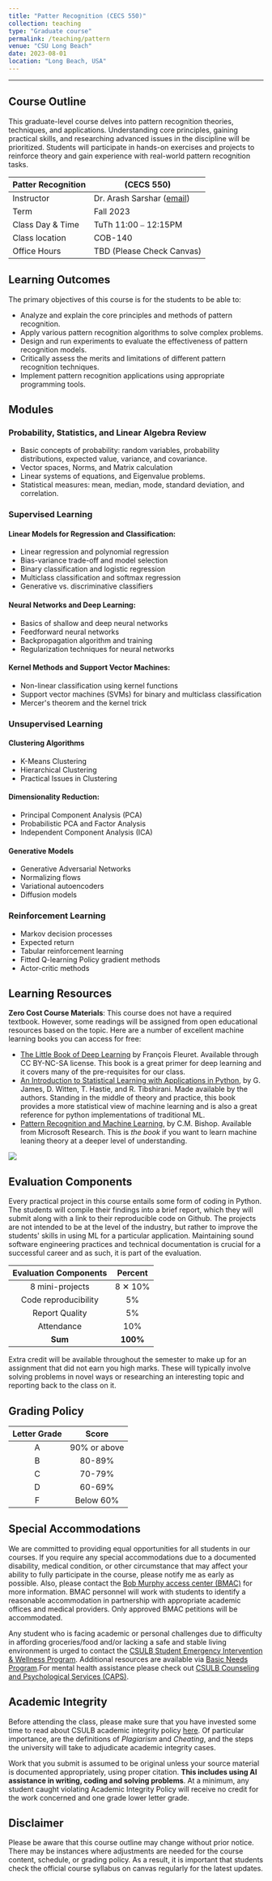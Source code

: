 ```yaml
---
title: "Patter Recognition (CECS 550)"
collection: teaching
type: "Graduate course"
permalink: /teaching/pattern
venue: "CSU Long Beach"
date: 2023-08-01
location: "Long Beach, USA"
---
```


---

## Course Outline 

This graduate-level course delves into pattern recognition theories, techniques, and applications. Understanding core principles, gaining practical skills, and researching advanced issues in the discipline will be prioritized. Students will participate in hands-on exercises and projects to reinforce theory and gain experience with real-world pattern recognition tasks.




|   Patter Recognition   |    (CECS 550)  |
|---|---|
| Instructor | Dr. Arash Sarshar ([email](mailto:arash.sarshar@csulb.edu)) |
| Term  | Fall 2023 |
| Class Day & Time |  TuTh 11:00 ⎯ 12:15PM  |
| Class location   | COB-140 |
| Office Hours | TBD (Please Check Canvas)

## Learning Outcomes
The primary objectives of this course is for the students to be able to:

- Analyze and explain the core principles and methods of pattern recognition.
- Apply various pattern recognition algorithms to solve complex problems.
- Design and run experiments to evaluate the effectiveness of pattern recognition models.
- Critically assess the merits and limitations of different pattern recognition techniques.
- Implement pattern recognition applications using appropriate programming tools.
## Modules

### Probability, Statistics, and Linear Algebra Review 

- Basic concepts of probability: random variables, probability distributions, expected value, variance, and covariance.
- Vector spaces, Norms, and Matrix calculation
- Linear systems of equations, and Eigenvalue problems.
- Statistical measures: mean, median, mode, standard deviation, and correlation.

### Supervised Learning

#### Linear Models for Regression and Classification:
  - Linear regression and polynomial regression
  - Bias-variance trade-off and model selection
  - Binary classification and logistic regression
  - Multiclass classification and softmax regression
  - Generative vs. discriminative classifiers

#### Neural Networks and Deep Learning:
  - Basics of shallow and deep neural networks
  - Feedforward neural networks
  - Backpropagation algorithm and training 
  - Regularization techniques for neural networks

#### Kernel Methods and Support Vector Machines:
  - Non-linear classification using kernel functions
  - Support vector machines (SVMs) for binary and multiclass classification
  - Mercer's theorem and the kernel trick

### Unsupervised Learning 

#### Clustering Algorithms
- K-Means Clustering
- Hierarchical Clustering
- Practical Issues in Clustering

#### Dimensionality Reduction:
  - Principal Component Analysis (PCA)
  - Probabilistic PCA and Factor Analysis
  - Independent Component Analysis (ICA)

#### Generative Models
- Generative Adversarial Networks
- Normalizing flows
- Variational autoencoders
- Diffusion models


### Reinforcement Learning
- Markov decision processes
- Expected return
- Tabular reinforcement learning
- Fitted Q-learning Policy gradient methods 
- Actor-critic methods


## Learning Resources
**Zero Cost Course Materials**: This course does not have a required textbook. However, some readings will be assigned from open educational resources based on the topic. Here are a number of excellent machine learning books you can access for free: 

- [The Little Book of Deep Learning](https://fleuret.org/francois/lbdl.html) by François Fleuret. Available through CC BY-NC-SA license. This book is a great primer for deep learning and it covers many of the pre-requisites for our class. 
-  [An Introduction to Statistical Learning with Applications in Python](https://www.statlearning.com/), by G. James, D. Witten, T. Hastie, and R. Tibshirani. Made available by the authors. Standing in the middle of theory and practice, this book provides a more statistical view of machine learning and is also a great reference for python implementations of traditional ML. 
- [Pattern Recognition and Machine Learning](https://www.microsoft.com/en-us/research/uploads/prod/2006/01/Bishop-Pattern-Recognition-and-Machine-Learning-2006.pdf), by C.M. Bishop. Available from Microsoft Research. This is _the book_ if you want to learn machine leaning theory at a deeper level of understanding. 



![](/images/16911908746467.jpg)





<!-- 

- This book
- That book

### Steven Brunton’s [YouTube](https://www.youtube.com/@Eigensteve/playlists) channel -->

<!-- Prof. Steven Brunton’s educational videos in the field of applied mathematics and engineering provide clear and concise explanations of complex concepts, making them accessible to learners of all levels. -->
## Evaluation Components 

Every practical project in this course entails some form of coding in Python. The students will compile their findings into a brief report, which they will submit along with a link to their reproducible code on Github. The projects are not intended to be at the level of the industry, but rather to improve the students' skills in using ML for a particular application. Maintaining sound software engineering practices and technical documentation is crucial for a successful career and as such, it is part of the evaluation. 

| Evaluation Components | Percent |
|:---------------------:|:-------:|
| 8 mini-projects       | 8 ✕ 10%     |
| Code reproducibility  | 5%      |
|  Report Quality       | 5%      |
| Attendance            | 10%     |
| **Sum**               | **100%**|

Extra credit will be available throughout the semester to make up for an assignment that did not earn you high marks. These will typically involve solving problems in novel ways or researching an interesting topic and reporting back to the class on it.

## Grading Policy

| Letter Grade | Score |
|:---------------------:|:-------:|
| A                     | 90% or above |
| B                     | 80-89%     |
|  C                    | 70-79%      |
| D                     | 60-69%     |
| F                   | Below 60%   |
 
## Special Accommodations

We are committed to providing equal opportunities for all students in our courses. If you require any special accommodations due to a documented disability, medical condition, or other circumstance that may affect your ability to fully participate in the course, please notify me as early as possible. Also, please contact the [Bob Murphy access center (BMAC)](https://www.csulb.edu/student-affairs/bob-murphy-access-center) for more information. BMAC personnel will work with students to identify a reasonable accommodation in partnership with appropriate academic offices and medical providers. Only approved BMAC petitions will be accommodated.

Any student who is facing academic or personal challenges due to difficulty in affording groceries/food and/or lacking a safe and stable living environment is urged to contact the [CSULB Student Emergency Intervention & Wellness Program](http://web.csulb.edu/divisions/students/studentdean/emergency_grant/). Additional resources are available via [Basic Needs Program](http://web.csulb.edu/divisions/students/basic_needs_program/index.html).For mental health assistance please check out [CSULB Counseling and Psychological Services (CAPS)](http://web.csulb.edu/divisions/students/caps/).

## Academic Integrity

Before attending the class, please make sure that you have invested some time to read about CSULB academic integrity policy [here](https://www.csulb.edu/college-of-business/office-of-the-dean/academic-integrity). Of particular importance, are the definitions of *Plagiarism* and *Cheating*, and the steps the university will take to adjudicate academic integrity cases.

Work that you submit is assumed to be original unless your source material is documented appropriately, using proper citation. **This includes using AI assistance in writing, coding and solving problems**. At a minimum, any student caught violating Academic Integrity Policy will receive no credit for the work concerned and one grade lower letter grade.

## Disclaimer

Please be aware that this course outline may change without prior notice. There may be instances where adjustments are needed for the course content, schedule, or grading policy. As a result, it is important that students check the official course syllabus on canvas regularly for the latest updates.

